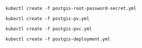 `kubectl create -f postgis-root-password-secret.yml`

`kubectl create -f postgis-pv.yml`

`kubectl create -f postgis-pvc.yml`

`kubectl create -f postgis-deployment.yml`
